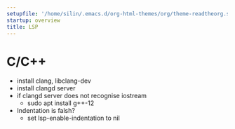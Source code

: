 ```yaml
---
setupfile: '/home/silin/.emacs.d/org-html-themes/org/theme-readtheorg.setup'
startup: overview
title: LSP
---
```


C/C++
=====

-   install clang, libclang-dev
-   install clangd server
-   if clangd server does not recognise iostream
    -   sudo apt install g++-12
-   Indentation is falsh?
    -   set lsp-enable-indentation to nil
